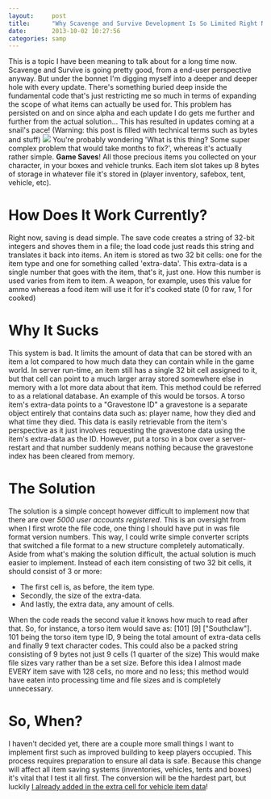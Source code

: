 ```yaml
---
layout:     post
title:      "Why Scavenge and Survive Development Is So Limited Right Now"
date:       2013-10-02 10:27:56
categories: samp
---
```

This is a topic I have been meaning to talk about for a long time now. Scavenge and Survive is going pretty good, from a end-user perspective anyway. But under the bonnet I'm digging myself into a deeper and deeper hole with every update. There's something buried deep inside the fundamental code that's just restricting me so much in terms of expanding the scope of what items can actually be used for. This problem has persisted on and on since alpha and each update I do gets me further and further from the actual solution... This has resulted in updates coming at a snail's pace! (Warning: this post is filled with technical terms such as bytes and stuff) ![](http://i.imgur.com/30LwOCz.jpg) You're probably wondering 'What is this thing? Some super complex problem that would take months to fix?', whereas it's actually rather simple. **Game Saves**! All those precious items you collected on your character, in your boxes and vehicle trunks. Each item slot takes up 8 bytes of storage in whatever file it's stored in (player inventory, safebox, tent, vehicle, etc). 

# **How Does It Work Currently?**

Right now, saving is dead simple. The save code creates a string of 32-bit integers and shoves them in a file; the load code just reads this string and translates it back into items. An item is stored as two 32 bit cells: one for the item type and one for something called 'extra-data'. This extra-data is a single number that goes with the item, that's it, just one. How this number is used varies from item to item. A weapon, for example, uses this value for ammo whereas a food item will use it for it's cooked state (0 for raw, 1 for cooked) 

# **Why It Sucks**

This system is bad. It limits the amount of data that can be stored with an item a lot compared to how much data they can contain while in the game world. In server run-time, an item still has a single 32 bit cell assigned to it, but that cell can point to a much larger array stored somewhere else in memory with a lot more data about that item. This method could be referred to as a relational database. An example of this would be torsos. A torso item's extra-data points to a "Gravestone ID" a gravestone is a separate object entirely that contains data such as: player name, how they died and what time they died. This data is easily retrievable from the item's perspective as it just involves requesting the gravestone data using the item's extra-data as the ID. However, put a torso in a box over a server-restart and that number suddenly means nothing because the gravestone index has been cleared from memory. 

# **The Solution**

The solution is a simple concept however difficult to implement now that there are over _5000 user accounts registered_. This is an oversight from when I first wrote the file code, one thing I should have put in was file format version numbers. This way, I could write simple converter scripts that switched a file format to a new structure completely automatically. Aside from what's making the solution difficult, the actual solution is much easier to implement. Instead of each item consisting of two 32 bit cells, it should consist of 3 or more: 

  * The first cell is, as before, the item type.
  * Secondly, the size of the extra-data.
  * And lastly, the extra data, any amount of cells.

When the code reads the second value it knows how much to read after that. So, for instance, a torso item would save as: [101] [9] ["Southclaw"]. 101 being the torso item type ID, 9 being the total amount of extra-data cells and finally 9 text character codes. This could also be a packed string consisting of 9 bytes not just 9 cells (1 quarter of the size) This would make file sizes vary rather than be a set size. Before this idea I almost made EVERY item save with 128 cells, no more and no less; this method would have eaten into processing time and file sizes and is completely unnecessary. 

# **So, When?**

I haven't decided yet, there are a couple more small things I want to implement first such as improved building to keep players occupied. This process requires preparation to ensure all data is safe. Because this change will affect all item saving systems (inventories, vehicles, tents and boxes) it's vital that I test it all first. The conversion will be the hardest part, but luckily [I already added in the extra cell for vehicle item data](https://github.com/Southclaw/ScavengeSurvive/blob/master/gamemodes/SS/Core/Vehicle/PlayerVehicle.pwn#L316-L318)!

